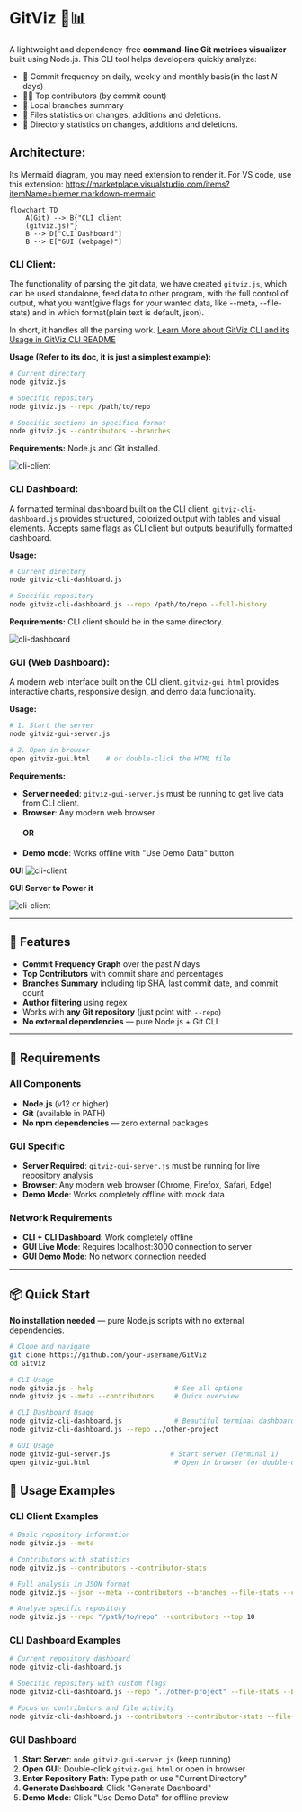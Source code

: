 # GitViz 🧠📊

A lightweight and dependency-free **command-line Git metrices visualizer** built using Node.js. This CLI tool helps developers quickly analyze:

-   🔁 Commit frequency on daily, weekly and monthly basis(in the last _N_ days)
-   🧑‍💻 Top contributors (by commit count)
-   🌿 Local branches summary
-   📑 Files statistics on changes, additions and deletions.
-   📁 Directory statistics on changes, additions and deletions.

<!-- All through clean, colored ASCII output directly in the terminal. -->

## Architecture:

Its Mermaid diagram, you may need extension to render it. For VS code, use this extension: https://marketplace.visualstudio.com/items?itemName=bierner.markdown-mermaid

```mermaid
flowchart TD
    A(Git) --> B{"CLI client
    (gitviz.js)"}
    B --> D["CLI Dashboard"]
    B --> E["GUI (webpage)"]
```

### CLI Client: 
The functionality of parsing the git data, we have created `gitviz.js`, which can be used standalone, feed data to other program, with the full control of output, what you want(give flags for your wanted data, like --meta, --file-stats) and in which format(plain text is default, json).

In short, it handles all the parsing work. [Learn More about GitViz CLI and its Usage in GitViz CLI README](./GitViz-README.md)

**Usage (Refer to its doc, it is just a simplest example):** 
```bash
# Current directory
node gitviz.js     

# Specific repository
node gitviz.js --repo /path/to/repo      

# Specific sections in specified format
node gitviz.js --contributors --branches 
```

**Requirements:** Node.js and Git installed.

<img alt="cli-client" src="./demo/cli-client.png" />

### CLI Dashboard: 
A formatted terminal dashboard built on the CLI client. `gitviz-cli-dashboard.js` provides structured, colorized output with tables and visual elements. Accepts same flags as CLI client but outputs beautifully formatted dashboard.

**Usage:**
```bash
# Current directory
node gitviz-cli-dashboard.js                           

# Specific repository
node gitviz-cli-dashboard.js --repo /path/to/repo --full-history
```

**Requirements:** CLI client should be in the same directory.

<img alt="cli-dashboard" src="./demo/cli-dashboard.png" />

### GUI (Web Dashboard): 
A modern web interface built on the CLI client. `gitviz-gui.html` provides interactive charts, responsive design, and demo data functionality.

**Usage:**
```bash
# 1. Start the server
node gitviz-gui-server.js

# 2. Open in browser
open gitviz-gui.html    # or double-click the HTML file
```

**Requirements:** 
- **Server needed**: `gitviz-gui-server.js` must be running to get live data from CLI client.
- **Browser**: Any modern web browser
  #### **OR**
- **Demo mode**: Works offline with "Use Demo Data" button

__GUI__
<img alt="cli-client" src="./demo/gui.jpeg" />

__GUI Server to Power it__

<img alt="cli-client" src="./demo/gui-server.png" />

---

## 🚀 Features

-   **Commit Frequency Graph** over the past _N_ days
-   **Top Contributors** with commit share and percentages
-   **Branches Summary** including tip SHA, last commit date, and commit count
-   **Author filtering** using regex
-   Works with **any Git repository** (just point with `--repo`)
-   **No external dependencies** — pure Node.js + Git CLI

---

## 🔧 Requirements

### All Components
- **Node.js** (v12 or higher)
- **Git** (available in PATH)
- **No npm dependencies** — zero external packages

### GUI Specific
- **Server Required**: `gitviz-gui-server.js` must be running for live repository analysis
- **Browser**: Any modern web browser (Chrome, Firefox, Safari, Edge)
- **Demo Mode**: Works completely offline with mock data

### Network Requirements
- **CLI + CLI Dashboard**: Work completely offline
- **GUI Live Mode**: Requires localhost:3000 connection to server
- **GUI Demo Mode**: No network connection needed

---

## 📦 Quick Start

**No installation needed** — pure Node.js scripts with no external dependencies.

```bash
# Clone and navigate
git clone https://github.com/your-username/GitViz
cd GitViz

# CLI Usage
node gitviz.js --help                    # See all options
node gitviz.js --meta --contributors     # Quick overview

# CLI Dashboard Usage  
node gitviz-cli-dashboard.js             # Beautiful terminal dashboard
node gitviz-cli-dashboard.js --repo ../other-project

# GUI Usage
node gitviz-gui-server.js               # Start server (Terminal 1)
open gitviz-gui.html                     # Open in browser (or double-click)
```

## 🎯 Usage Examples

### CLI Client Examples
```bash
# Basic repository information
node gitviz.js --meta

# Contributors with statistics  
node gitviz.js --contributors --contributor-stats

# Full analysis in JSON format
node gitviz.js --json --meta --contributors --branches --file-stats --commit-frequency

# Analyze specific repository
node gitviz.js --repo "/path/to/repo" --contributors --top 10
```

### CLI Dashboard Examples
```bash
# Current repository dashboard
node gitviz-cli-dashboard.js

# Specific repository with custom flags
node gitviz-cli-dashboard.js --repo "../other-project" --file-stats --branches

# Focus on contributors and file activity
node gitviz-cli-dashboard.js --contributors --contributor-stats --file-stats
```

### GUI Dashboard
1. **Start Server**: `node gitviz-gui-server.js` (keep running)
2. **Open GUI**: Double-click `gitviz-gui.html` or open in browser
3. **Enter Repository Path**: Type path or use "Current Directory"
4. **Generate Dashboard**: Click "Generate Dashboard" 
5. **Demo Mode**: Click "Use Demo Data" for offline preview
